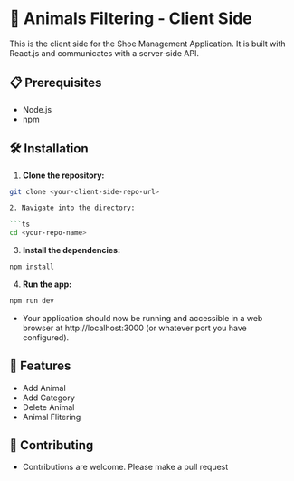 # 🚀 Animals Filtering - Client Side

This is the client side for the Shoe Management Application. It is built with React.js and communicates with a server-side API.

## 📋 Prerequisites

- Node.js
- npm

## 🛠️ Installation

1. **Clone the repository:**

````bash
git clone <your-client-side-repo-url>

2. Navigate into the directory:

```ts
cd <your-repo-name>
````

3. **Install the dependencies:**

```ts
npm install
```

4. **Run the app:**

```ts
npm run dev
```

- Your application should now be running and accessible in a web browser at http://localhost:3000 (or whatever port you have configured).

## 🌟 Features

- Add Animal
- Add Category
- Delete Animal
- Animal Flitering

## 🤝 Contributing

- Contributions are welcome. Please make a pull request

